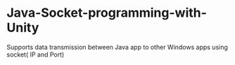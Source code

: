 # Java-Socket-programming-with-Unity
Supports data transmission between Java app to other Windows apps using socket( IP and Port)
